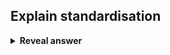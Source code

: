 ## Explain standardisation
<details>
<summary><b>Reveal answer</b></summary>
Standadisation - for each feature, subtract the mean u, and divide by sd<br><br>X' = (X - u) / sigma&nbsp;<img src="../../../../../media/paste-53219f6b54091ceb1cb70c92cfbfae749f2d45a8.jpg"><br><br>for dealing with different data ranges
</details>
